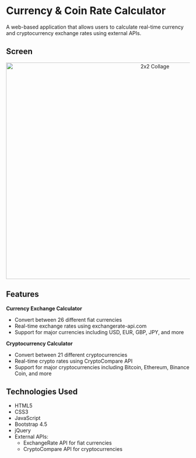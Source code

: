 # Currency & Coin Rate Calculator

A web-based application that allows users to calculate real-time currency and cryptocurrency exchange rates using external APIs.

## Screen

  <div align="center">
    <img src="https://github.com/user-attachments/assets/f41e3dab-0382-4a55-9e89-9708b7b990bd" alt="2x2 Collage" width="800" height="593"/>
</div>

## Features

**Currency Exchange Calculator**
  - Convert between 26 different fiat currencies
  - Real-time exchange rates using exchangerate-api.com
  - Support for major currencies including USD, EUR, GBP, JPY, and more

**Cryptocurrency Calculator**
  - Convert between 21 different cryptocurrencies
  - Real-time crypto rates using CryptoCompare API
  - Support for major cryptocurrencies including Bitcoin, Ethereum, Binance Coin, and more

## Technologies Used

- HTML5
- CSS3
- JavaScript
- Bootstrap 4.5
- jQuery
- External APIs:
  - ExchangeRate API for fiat currencies
  - CryptoCompare API for cryptocurrencies
